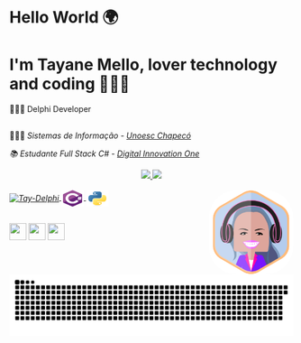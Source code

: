 # Hello World 🌍
# I'm Tayane Mello, lover technology and coding 🙋🏽‍♀️

👩🏽‍💻 Delphi Developer 
##  
<p>👩🏽‍🎓 <em>Sistemas de Informação - <a href="https://www.unoesc.edu.br/">Unoesc Chapecó </a></br>
<p>📚 <em>Estudante Full Stack C# - <a href="https://web.digitalinnovation.one/">Digital Innovation One</a></br>
  
  

<div align="center">
  <a href="https://github.com/tayane">
  <img height="130em" src="https://github-readme-stats.vercel.app/api?username=tayane&show_icons=true&theme=radical&include_all_commits=true&count_private=true"/>
  <img height="130em" src="https://github-readme-stats.vercel.app/api/top-langs/?username=tayane&layout=compact&langs_count=7&theme=radical"/>
</div>
<div style="display: inline_block"><br>
  <img align="center" alt="Tay-Delphi" height="40" width="40" src="https://www.andreamagni.eu/images/SDriver.png">
  <img align="center" alt="Tay-Csharp" height="30" width="40" src="https://raw.githubusercontent.com/devicons/devicon/master/icons/csharp/csharp-original.svg">  
  <img align="center" alt="Tay-Python" height="30" width="40" src="https://raw.githubusercontent.com/devicons/devicon/master/icons/python/python-original.svg">
  <img align="right" alt="Tay-pic" height="150" style="border-radius:50px;" src="https://github.com/tayane/tayane/blob/main/avatarTay.png?width=676&height=676">
</div>

##
 
<div> 
  <a href="https://instagram.com/tay.mello" target="_blank"><img height="30" width="30" src="https://cdn-icons-png.flaticon.com/512/174/174855.png?style=for-the-badge&logo=instagram&logoColor=white" target="_blank"></a>
  <a href = "mailto:tayane.mello5@gmail.com"><img height="30" width="30" src="https://cdn.icon-icons.com/icons2/2631/PNG/512/gmail_new_logo_icon_159149.png?style=for-the-badge&logo=gmail&logoColor=white" target="_blank"></a>
  <a href="https://www.linkedin.com/in/tayane-mello-0734b5a9/" target="_blank"><img height="30" width="30" src="https://cdn-icons-png.flaticon.com/512/174/174857.png?style=for-the-badge&logo=linkedin&logoColor=white" target="_blank"></a> 
 
  ![Snake animation](https://github.com/tayane/tayane/blob/output/github-contribution-grid-snake.svg)
 
</div>
